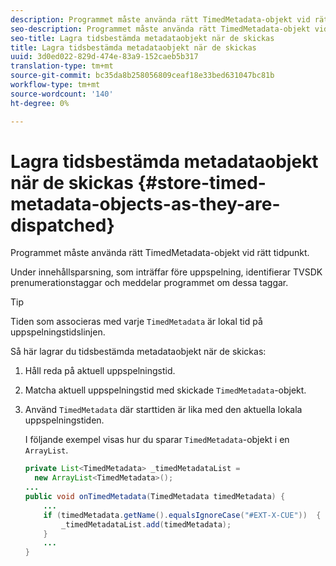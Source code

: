 ```yaml
---
description: Programmet måste använda rätt TimedMetadata-objekt vid rätt tidpunkt.
seo-description: Programmet måste använda rätt TimedMetadata-objekt vid rätt tidpunkt.
seo-title: Lagra tidsbestämda metadataobjekt när de skickas
title: Lagra tidsbestämda metadataobjekt när de skickas
uuid: 3d0ed022-829d-474e-83a9-152caeb5b317
translation-type: tm+mt
source-git-commit: bc35da8b258056809ceaf18e33bed631047bc81b
workflow-type: tm+mt
source-wordcount: '140'
ht-degree: 0%

---
```



# Lagra tidsbestämda metadataobjekt när de skickas {#store-timed-metadata-objects-as-they-are-dispatched}

Programmet måste använda rätt TimedMetadata-objekt vid rätt tidpunkt.

Under innehållsparsning, som inträffar före uppspelning, identifierar TVSDK prenumerationstaggar och meddelar programmet om dessa taggar.

>[!TIP]
>
>Tiden som associeras med varje `TimedMetadata` är lokal tid på uppspelningstidslinjen.

Så här lagrar du tidsbestämda metadataobjekt när de skickas:

1. Håll reda på aktuell uppspelningstid.
1. Matcha aktuell uppspelningstid med skickade `TimedMetadata`-objekt.

1. Använd `TimedMetadata` där starttiden är lika med den aktuella lokala uppspelningstiden.

   I följande exempel visas hur du sparar `TimedMetadata`-objekt i en `ArrayList`.

   ```java
   private List<TimedMetadata> _timedMetadataList =  
     new ArrayList<TimedMetadata>(); 
   ... 
   public void onTimedMetadata(TimedMetadata timedMetadata) { 
       ... 
       if (timedMetadata.getName().equalsIgnoreCase("#EXT-X-CUE"))  { 
           _timedMetadataList.add(timedMetadata); 
       } 
       ... 
   }
   ```

